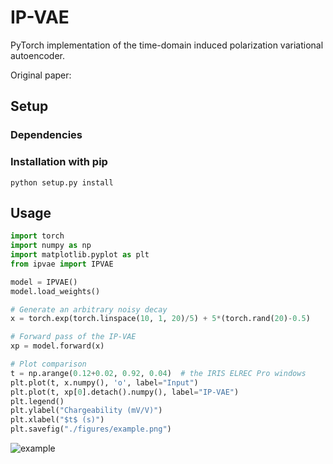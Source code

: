 # IP-VAE
PyTorch implementation of the time-domain induced polarization variational autoencoder.

Original paper:

## Setup

### Dependencies

### Installation with pip
```console
python setup.py install
```

## Usage

```python
import torch
import numpy as np
import matplotlib.pyplot as plt
from ipvae import IPVAE

model = IPVAE()
model.load_weights()

# Generate an arbitrary noisy decay
x = torch.exp(torch.linspace(10, 1, 20)/5) + 5*(torch.rand(20)-0.5)

# Forward pass of the IP-VAE
xp = model.forward(x)

# Plot comparison
t = np.arange(0.12+0.02, 0.92, 0.04)  # the IRIS ELREC Pro windows
plt.plot(t, x.numpy(), 'o', label="Input")
plt.plot(t, xp[0].detach().numpy(), label="IP-VAE")
plt.legend()
plt.ylabel("Chargeability (mV/V)")
plt.xlabel("$t$ (s)")
plt.savefig("./figures/example.png")
```

![example](./figures/examples.png)
